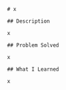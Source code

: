 
    # x
    
    ## Description
    
    x
    
    ## Problem Solved
    
    x
    
    ## What I Learned
    
    x
    